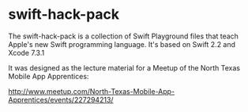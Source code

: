 # swift-hack-pack
The swift-hack-pack is a collection of Swift Playground files that teach Apple's new Swift programming language. It's based on Swift 2.2 and Xcode 7.3.1

It was designed as the lecture material for a Meetup of the North Texas Mobile App Apprentices:

http://www.meetup.com/North-Texas-Mobile-App-Apprentices/events/227294213/
